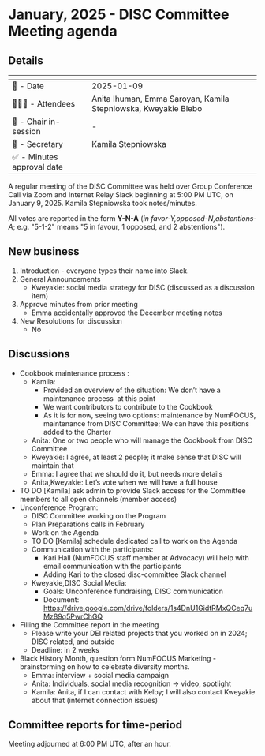 # January, 2025 - DISC Committee Meeting agenda

## Details

| <!-- -->    | <!-- -->    |
|-----------|---|
| 📅 - Date |2025-01-09 |
| 🙋🏽‍♀️ - Attendees | Anita Ihuman, Emma Saroyan, Kamila Stepniowska, Kweyakie Blebo   |
| 💬 - Chair in-session | -  |
| 📝 - Secretary | Kamila Stepniowska  |
| ✅ - Minutes approval date |   |

A regular meeting of the DISC Committee was held over Group Conference Call via Zoom and Internet Relay Slack beginning at 5:00 PM UTC, on January 9, 2025. Kamila Stepniowska took notes/minutes.

All votes are reported in the form **Y-N-A** (*in favor-Y‚opposed-N‚abstentions-A*; e.g. "5-1-2" means "5 in favour, 1 opposed, and 2 abstentions").

## New business
1. Introduction - everyone types their name into Slack.
2. General Announcements
   * Kweyakie: social media strategy for DISC (discussed as a discussion item)
4. Approve minutes from prior meeting
   * Emma accidentally approved the December meeting notes 
4. New Resolutions for discussion
   * No

## Discussions
* Cookbook maintenance process :
  * Kamila:
    * Provided an overview of the situation: We don’t have a maintenance process  at this point
    * We want contributors to contribute to the Cookbook
    * As it is for now, seeing two options: maintenance by NumFOCUS, maintenance from DISC Committee; We can have this positions added to the Charter
  * Anita: One or two people who will manage the Cookbook from DISC Committee
  * Kweyakie: I agree, at least 2 people; it make sense that DISC will maintain that
  * Emma: I agree that we should do it, but needs more details
  * Anita,Kweyakie: Let’s vote when we will have a full house
* TO DO [Kamila] ask admin to provide Slack access for the Committee members to all open channels (member access)
* Unconference Program: 
  * DISC Committee working on the Program
  * Plan Preparations calls in February 
  * Work on the Agenda
  * TO DO [Kamila] schedule dedicated call to work on the Agenda
  * Communication with the participants:
    * Kari Hall (NumFOCUS staff member at Advocacy) will help with email communication with the participants
    * Adding Kari to the closed disc-committee Slack channel
  * Kweyakie,DISC Social Media:
    * Goals: Unconference fundraising, DISC communication
    * Document: https://drive.google.com/drive/folders/1s4DnU1GidtRMxQCeq7uMz89q5PwrChGQ
* Filling the Committee report in the meeting 
  * Please write your DEI related projects that you worked on in 2024; DISC related, and outside
  * Deadline: in 2 weeks 
* Black History Month, question form NumFOCUS Marketing - brainstorming on how to celebrate diversity months.
  * Emma: interview + social media campaign
  * Anita: Individuals, social media recognition -> video, spotlight
  * Kamila: Anita, if I can contact with Kelby; I will also contact Kweyakie about that (internet connection issues)

## Committee reports for time-period

Meeting adjourned at 6:00 PM UTC, after an hour.
